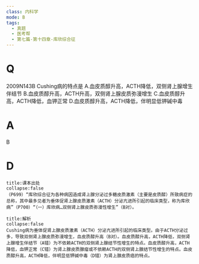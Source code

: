 ```yaml
---
class: 内科学
mode: B
tags:
  - 真题
  - 医考帮
  - 第七篇-第十四章-库欣综合征
---
```


# Q
2009N143B Cushing病的特点是
A.血皮质醇升高，ACTH降低，双侧肾上腺增生伴结节
B.血皮质醇升高，ACTH升高，双侧肾上腺皮质弥漫增生
C.血皮质醇升高，ACTH降低，血钾正常
D.血皮质醇升高，ACTH降低，伴明显低钾碱中毒

# A
B
# D
```ad-note
title:课本出处
collapse:false
（P699）“库欣综合征为各种病因造成肾上腺分泌过多糖皮质激素（主要是皮质醇）所致病症的总称，其中最多见者为垂体促肾上腺皮质激素（ACTH）分泌亢进所引起的临床类型，称为库欣病”（P700）“（一）库欣病…双侧肾上腺皮质弥漫性增生”（B对）。
```

```ad-summary
title:解析
collapse:false
Cushing病为垂体促肾上腺皮质激素（ACTH）分泌亢进所引起的临床类型。由于ACTH分泌过多，导致双侧肾上腺皮质弥漫增生，血皮质醇升高（B对）。血皮质醇升高，ACTH降低，双侧肾上腺增生伴结节（A错）为不依赖ACTH的双侧肾上腺结节性增生的特点。血皮质醇升高，ACTH降低，血钾正常（C错）为肾上腺皮质腺瘤或不依赖ACTH的双侧肾上腺结节性增生的特点。血皮质醇升高，ACTH降低，伴明显低钾碱中毒（D错）为肾上腺皮质癌的特点。
```

